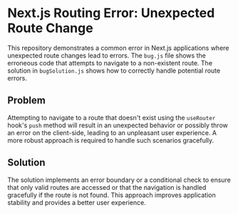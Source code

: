 # Next.js Routing Error: Unexpected Route Change

This repository demonstrates a common error in Next.js applications where unexpected route changes lead to errors.  The `bug.js` file shows the erroneous code that attempts to navigate to a non-existent route.  The solution in `bugSolution.js` shows how to correctly handle potential route errors.

## Problem
Attempting to navigate to a route that doesn't exist using the `useRouter` hook's `push` method will result in an unexpected behavior or possibly throw an error on the client-side, leading to an unpleasant user experience.  A more robust approach is required to handle such scenarios gracefully.

## Solution
The solution implements an error boundary or a conditional check to ensure that only valid routes are accessed or that the navigation is handled gracefully if the route is not found.  This approach improves application stability and provides a better user experience.
